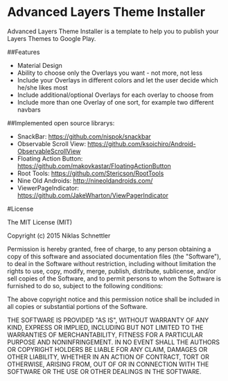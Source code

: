 # Advanced Layers Theme Installer

Advanced Layers Theme Installer is a template to help you to publish your Layers Themes to Google Play.

##Features
 * Material Design
 * Ability to choose only the Overlays you want - not more, not less
 * Include your Overlays in different colors and let the user decide which he/she likes most
 * Include additional/optional Overlays for each overlay to choose from
 * Include more than one Overlay of one sort, for example two different navbars

##Implemented open source librarys:
  * SnackBar: https://github.com/nispok/snackbar
  * Observable Scroll View: https://github.com/ksoichiro/Android-ObservableScrollView
  * Floating Action Button: https://github.com/makovkastar/FloatingActionButton
  * Root Tools: https://github.com/Stericson/RootTools
  * Nine Old Androids: http://nineoldandroids.com/
  * ViewerPageIndicator: https://github.com/JakeWharton/ViewPagerIndicator
  

#License

The MIT License (MIT)

Copyright (c) 2015 Niklas Schnettler

Permission is hereby granted, free of charge, to any person obtaining a copy
of this software and associated documentation files (the "Software"), to deal
in the Software without restriction, including without limitation the rights
to use, copy, modify, merge, publish, distribute, sublicense, and/or sell
copies of the Software, and to permit persons to whom the Software is
furnished to do so, subject to the following conditions:

The above copyright notice and this permission notice shall be included in all
copies or substantial portions of the Software.

THE SOFTWARE IS PROVIDED "AS IS", WITHOUT WARRANTY OF ANY KIND, EXPRESS OR
IMPLIED, INCLUDING BUT NOT LIMITED TO THE WARRANTIES OF MERCHANTABILITY,
FITNESS FOR A PARTICULAR PURPOSE AND NONINFRINGEMENT. IN NO EVENT SHALL THE
AUTHORS OR COPYRIGHT HOLDERS BE LIABLE FOR ANY CLAIM, DAMAGES OR OTHER
LIABILITY, WHETHER IN AN ACTION OF CONTRACT, TORT OR OTHERWISE, ARISING FROM,
OUT OF OR IN CONNECTION WITH THE SOFTWARE OR THE USE OR OTHER DEALINGS IN THE
SOFTWARE.
 
